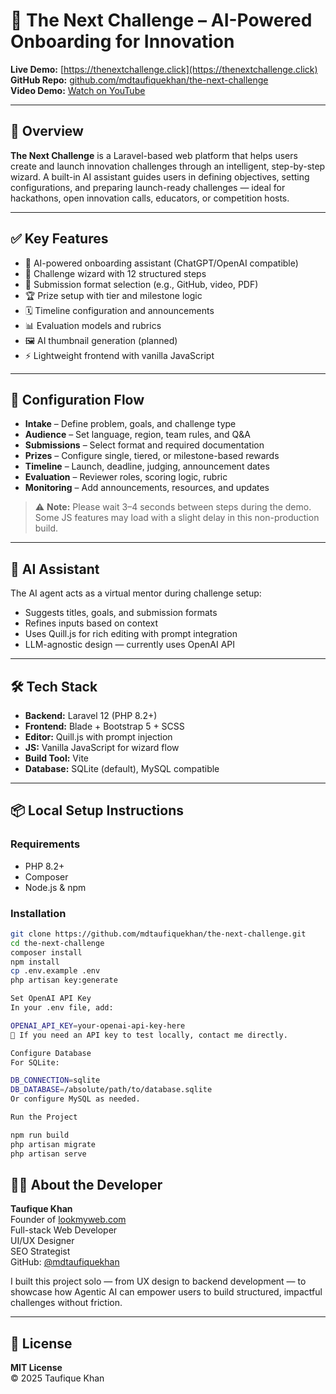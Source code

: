 # 🚀 The Next Challenge – AI-Powered Onboarding for Innovation

**Live Demo:** [https://thenextchallenge.click](https://thenextchallenge.click)  
**GitHub Repo:** [github.com/mdtaufiquekhan/the-next-challenge](https://github.com/mdtaufiquekhan/the-next-challenge)  
**Video Demo:** [Watch on YouTube](https://youtu.be/quOyeqU8yac)

---

## 📖 Overview

**The Next Challenge** is a Laravel-based web platform that helps users create and launch innovation challenges through an intelligent, step-by-step wizard. A built-in AI assistant guides users in defining objectives, setting configurations, and preparing launch-ready challenges — ideal for hackathons, open innovation calls, educators, or competition hosts.

---

## ✅ Key Features

- 🧠 AI-powered onboarding assistant (ChatGPT/OpenAI compatible)
- 🧾 Challenge wizard with 12 structured steps
- 📁 Submission format selection (e.g., GitHub, video, PDF)
- 🏆 Prize setup with tier and milestone logic
- 🗓️ Timeline configuration and announcements
- 📊 Evaluation models and rubrics
- 🖼️ AI thumbnail generation (planned)
- ⚡ Lightweight frontend with vanilla JavaScript

---

## 🧩 Configuration Flow

- **Intake** – Define problem, goals, and challenge type  
- **Audience** – Set language, region, team rules, and Q&A  
- **Submissions** – Select format and required documentation  
- **Prizes** – Configure single, tiered, or milestone-based rewards  
- **Timeline** – Launch, deadline, judging, announcement dates  
- **Evaluation** – Reviewer roles, scoring logic, rubric  
- **Monitoring** – Add announcements, resources, and updates

> ⚠️ **Note:** Please wait 3–4 seconds between steps during the demo.  
> Some JS features may load with a slight delay in this non-production build.

---

## 🤖 AI Assistant

The AI agent acts as a virtual mentor during challenge setup:

- Suggests titles, goals, and submission formats
- Refines inputs based on context
- Uses Quill.js for rich editing with prompt integration
- LLM-agnostic design — currently uses OpenAI API

---

## 🛠 Tech Stack

- **Backend:** Laravel 12 (PHP 8.2+)
- **Frontend:** Blade + Bootstrap 5 + SCSS
- **Editor:** Quill.js with prompt injection
- **JS:** Vanilla JavaScript for wizard flow
- **Build Tool:** Vite
- **Database:** SQLite (default), MySQL compatible

---

## 📦 Local Setup Instructions

### Requirements

- PHP 8.2+
- Composer
- Node.js & npm

### Installation

```bash
git clone https://github.com/mdtaufiquekhan/the-next-challenge.git
cd the-next-challenge
composer install
npm install
cp .env.example .env
php artisan key:generate

Set OpenAI API Key
In your .env file, add:

OPENAI_API_KEY=your-openai-api-key-here
💬 If you need an API key to test locally, contact me directly.

Configure Database
For SQLite:

DB_CONNECTION=sqlite
DB_DATABASE=/absolute/path/to/database.sqlite
Or configure MySQL as needed.

Run the Project

npm run build
php artisan migrate
php artisan serve
```

## 👨‍💻 About the Developer

**Taufique Khan**  
Founder of [lookmyweb.com](https://lookmyweb.com)  
Full-stack Web Developer  
UI/UX Designer  
SEO Strategist  
GitHub: [@mdtaufiquekhan](https://github.com/mdtaufiquekhan)

I built this project solo — from UX design to backend development — to showcase how Agentic AI can empower users to build structured, impactful challenges without friction.

---

## 📄 License

**MIT License**  
© 2025 Taufique Khan
